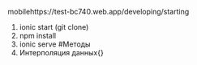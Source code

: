  mobilehttps://test-bc740.web.app/developing/starting
1. ionic start (git clone)
2. npm install
3. ionic serve
#Методы
1. Интерполяция данных{}